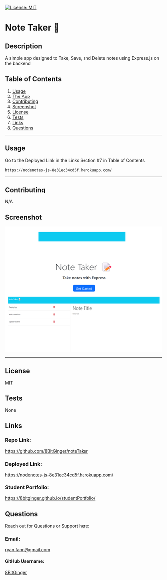 
<a id="badges"></a>
[![License: MIT](https://img.shields.io/badge/License-MIT-yellow.svg)](https://opensource.org/licenses/MIT)


# Note Taker 📝

## Description
A simple app designed to Take, Save, and Delete notes using Express.js on the backend



## Table of Contents
1. [Usage](#usage)
2. [The App](#installation)
3. [Contributing](#contributing)
4. [Screenshot](#screenshot)
5. [License](#license)
6. [Tests](#tests)
7. [Links](#links)
8. [Questions](#support)

---

<a id="usage"></a>
## Usage
Go to the Deployed Link in the Links Section #7 in Table of Contents

<a id="installation"></a>
```
https://nodenotes-js-8e31ec34cd5f.herokuapp.com/
```

---

<a id="contributing"></a>
## Contributing
N/A


<a id="screenshot"></a>
## Screenshot
![screenshot](./public/assets/images/noteTaker-double-screenshot2.png)

---


<a id="license"></a>
## License
[MIT](https://opensource.org/licenses/MIT)


<a id="tests"></a>
## Tests
None


<a id="links"></a>
## Links
### Repo Link:
 https://github.com/8BitGinger/noteTaker
### Deployed Link:
https://nodenotes-js-8e31ec34cd5f.herokuapp.com/
### Student Portfolio:
https://8bitginger.github.io/studentPortfolio/



<a id="support"></a>
## Questions
Reach out for Questions or Support here:
### Email: 
ryan.fann@gmail.com
#### GitHub Username: 
[8BitGinger](https://github.com/8BitGinger)

